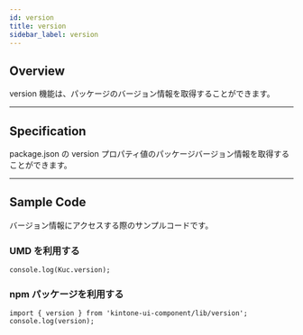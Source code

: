 ```yaml
---
id: version
title: version
sidebar_label: version
---
```


## Overview

version 機能は、パッケージのバージョン情報を取得することができます。

---
## Specification

package.json の version プロパティ値のパッケージバージョン情報を取得することができます。

---
## Sample Code
バージョン情報にアクセスする際のサンプルコードです。

### UMD を利用する

```javescript
console.log(Kuc.version);
```

### npm パッケージを利用する

```javescript
import { version } from 'kintone-ui-component/lib/version';
console.log(version);
```
